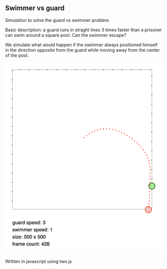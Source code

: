 ## Swimmer vs guard

Simulation to solve the guard vs swimmer problem.

Basic description: a guard runs in straght lines 3 times faster than a prisoner can swim around a square pool. Can the swimmer escape?

We simulate what would happen if the swimmer always positioned himself in the direction opposite from the guard while moving away from the center of the pool.

<div align="center">
  <img src="./imgs/sim.png">
</div>

Written in javascript using two.js
